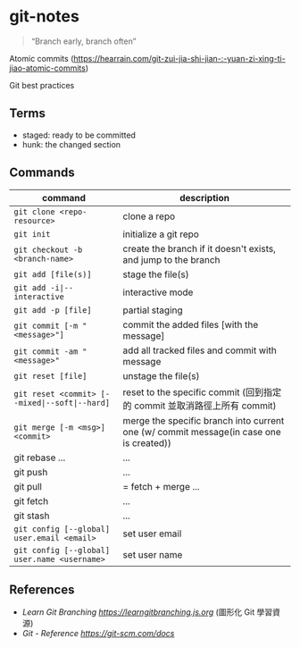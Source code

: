 # git-notes

> “Branch early, branch often”

Atomic commits (https://hearrain.com/git-zui-jia-shi-jian-:-yuan-zi-xing-ti-jiao-atomic-commits)

Git best practices

## Terms

* staged: ready to be committed
* hunk: the changed section

## Commands
|command|description|
|---|---|
|`git clone <repo-resource>`|clone a repo|
|`git init`|initialize a git repo|
|`git checkout -b <branch-name>`|create the branch if it doesn't exists, and jump to the branch|
|`git add [file(s)]`|stage the file(s)|
|<code>git add -i&#124;--interactive</code>|interactive mode|
|`git add -p [file]`|partial staging|
|`git commit [-m "<message>"]`|commit the added files [with the message]|
|`git commit -am "<message>"`|add all tracked files and commit with message|
|`git reset [file]`|unstage the file(s)|
|<code>git reset \<commit> [--mixed&#124;--soft&#124;--hard]</code>|reset to the specific commit (回到指定的 commit 並取消路徑上所有 commit)|
|`git merge [-m <msg>] <commit>`|merge the specific branch into current one (w/ commit message(in case one is created))|
|git rebase ...|...|
|git push|...|
|git pull|= fetch + merge ...|
|git fetch|...|
|git stash|...|
|`git config [--global] user.email <email>`|set user email|
|`git config [--global] user.name <username>`|set user name|

## References
* *Learn Git Branching https://learngitbranching.js.org* (圖形化 Git 學習資源)
* *Git - Reference https://git-scm.com/docs*
